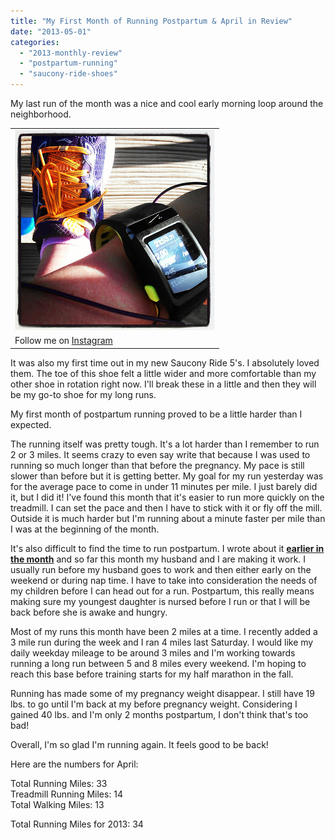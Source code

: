 ```yaml
---
title: "My First Month of Running Postpartum & April in Review"
date: "2013-05-01"
categories: 
  - "2013-monthly-review"
  - "postpartum-running"
  - "saucony-ride-shoes"
---
```


My last run of the month was a nice and cool early morning loop around the neighborhood.   
  
  

<table align="center" cellpadding="0" cellspacing="0"><tbody><tr><td><a href="http://amotherspace.net/wp-content/uploads/2013/05/IMG_20130430_1307311.jpg" imageanchor="1"><img border="0" height="320" src="images/IMG_20130430_130731.jpg" width="320"></a></td></tr><tr><td><span>Follow me on <a href="http://instagram.com/amotherspace" target="_blank"><span>Instagram</span></a></span></td></tr></tbody></table>

It was also my first time out in my new Saucony Ride 5's. I absolutely loved them. The toe of this shoe felt a little wider and more comfortable than my other shoe in rotation right now. I'll break these in a little and then they will be my go-to shoe for my long runs.  
  
My first month of postpartum running proved to be a little harder than I expected.   
  
The running itself was pretty tough. It's a lot harder than I remember to run 2 or 3 miles. It seems crazy to even say write that because I was used to running so much longer than that before the pregnancy. My pace is still slower than before but it is getting better. My goal for my run yesterday was for the average pace to come in under 11 minutes per mile. I just barely did it, but I did it! I've found this month that it's easier to run more quickly on the treadmill. I can set the pace and then I have to stick with it or fly off the mill. Outside it is much harder but I'm running about a minute faster per mile than I was at the beginning of the month.   
  
It's also difficult to find the time to run postpartum. I wrote about it [**earlier in the month**](http://amotherspace.blogspot.com/2013/04/squeezing-in-exercise-with-3-small.html#.UYAi7rVQGHg) and so far this month my husband and I are making it work. I usually run before my husband goes to work and then either early on the weekend or during nap time. I have to take into consideration the needs of my children before I can head out for a run. Postpartum, this really means making sure my youngest daughter is nursed before I run or that I will be back before she is awake and hungry.   
  
Most of my runs this month have been 2 miles at a time. I recently added a 3 mile run during the week and I ran 4 miles last Saturday. I would like my daily weekday mileage to be around 3 miles and I'm working towards running a long run between 5 and 8 miles every weekend. I'm hoping to reach this base before training starts for my half marathon in the fall.   
  
Running has made some of my pregnancy weight disappear. I still have 19 lbs. to go until I'm back at my before pregnancy weight. Considering I gained 40 lbs. and I'm only 2 months postpartum, I don't think that's too bad!  
  
Overall, I'm so glad I'm running again. It feels good to be back!  
  
Here are the numbers for April:  
  
Total Running Miles: 33  
Treadmill Running Miles: 14  
Total Walking Miles: 13  
  
Total Running Miles for 2013: 34
